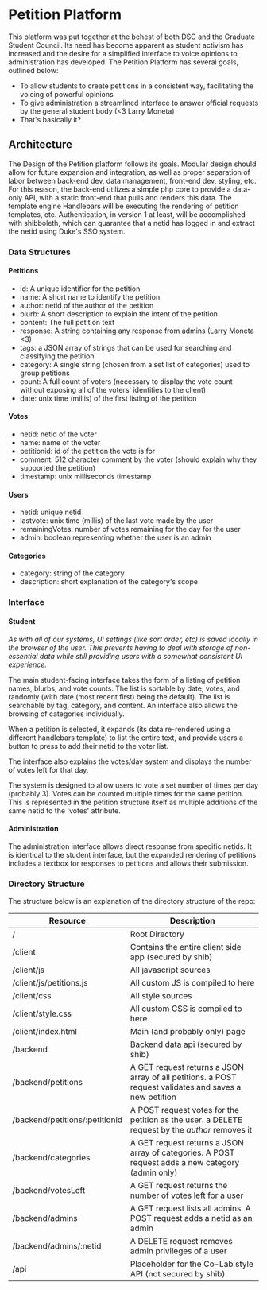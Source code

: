 # Petition Platform

This platform was put together at the behest of both DSG and the Graduate Student Council. Its need has become apparent as student activism has increased and the desire for a simplified interface to voice opinions to administration has developed. The Petition Platform has several goals, outlined below:

 - To allow students to create petitions in a consistent way, facilitating the voicing of powerful opinions
 - To give administration a streamlined interface to answer official requests by the general student body (<3 Larry Moneta)
 - That's basically it?
 
## Architecture

The Design of the Petition platform follows its goals. Modular design should allow for future expansion and integration, as well as proper separation of labor between back-end dev, data management, front-end dev, styling, etc. For this reason, the back-end utilizes a simple php core to provide a data-only API, with a static front-end that pulls and renders this data. The template engine Handlebars will be executing the rendering of petition templates, etc. Authentication, in version 1 at least, will be accomplished with shibboleth, which can guarantee that a netid has logged in and extract the netid using Duke's SSO system.

### Data Structures

#### Petitions

 - id: A unique identifier for the petition
 - name: A short name to identify the petition
 - author: netid of the author of the petition
 - blurb: A short description to explain the intent of the petition
 - content: The full petition text
 - response: A string containing any response from admins (Larry Moneta <3)
 - tags: a JSON array of strings that can be used for searching and classifying the petition
 - category: A single string (chosen from a set list of categories) used to group petitions
 - count: A full count of voters (necessary to display the vote count without exposing all of the voters' identities to the client)
 - date: unix time (millis) of the first listing of the petition

#### Votes
 - netid: netid of the voter
 - name: name of the voter
 - petitionid: id of the petition the vote is for
 - comment: 512 character comment by the voter (should explain why they supported the petition)
 - timestamp: unix milliseconds timestamp

#### Users

 - netid: unique netid
 - lastvote: unix time (millis) of the last vote made by the user
 - remainingVotes: number of votes remaining for the day for the user
 - admin: boolean representing whether the user is an admin

#### Categories
 - category: string of the category
 - description: short explanation of the category's scope

### Interface

#### Student

*As with all of our systems, UI settings (like sort order, etc) is saved locally in the browser of the user. This prevents having to deal with storage of non-essential data while still providing users with a somewhat consistent UI experience.*

The main student-facing interface takes the form of a listing of petition names, blurbs, and vote counts. The list is sortable by date, votes, and randomly (with date (most recent first) being the default). The list is searchable by tag, category, and content. An interface also allows the browsing of categories individually.

When a petition is selected, it expands (its data re-rendered using a different handlebars template) to list the entire text, and provide users a button to press to add their netid to the voter list.

The interface also explains the votes/day system and displays the number of votes left for that day.

The system is designed to allow users to vote a set number of times per day (probably 3). Votes can be counted multiple times for the same petition. This is represented in the petition structure itself as multiple additions of the same netid to the 'votes' attribute. 
 
#### Administration

The administration interface allows direct response from specific netids. It is identical to the student interface, but the expanded rendering of petitions includes a textbox for responses to petitions and allows their submission.

### Directory Structure

The structure below is an explanation of the directory structure of the repo:


|Resource     | Description |
| ------------ | ------------- |
| /            | Root Directory |
| /client      | Contains the entire client side app (secured by shib) |
| /client/js   | All javascript sources |
| /client/js/petitions.js | All custom JS is compiled to here |
| /client/css  | All style sources |
| /client/style.css | All custom CSS is compiled to here |
| /client/index.html | Main (and probably only) page |
| /backend     | Backend data api (secured by shib) |
| /backend/petitions | A GET request returns a JSON array of all petitions. a POST request validates and saves a new petition |
| /backend/petitions/:petitionid | A POST request votes for the petition as the user. a DELETE request by the *author* removes it |
| /backend/categories | A GET request returns a JSON array of categories. A POST request adds a new category (admin only) |
| /backend/votesLeft | A GET request returns the number of votes left for a user |
| /backend/admins | A GET request lists all admins. A POST request adds a netid as an admin |
| /backend/admins/:netid | A DELETE request removes admin privileges of a user |
| /api         | Placeholder for the Co-Lab style API (not secured by shib) |